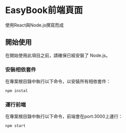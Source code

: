 # EasyBook前端頁面

使用React與Node.js撰寫而成

## 開始使用

在開始使用此項目之前，請確保已經安裝了 Node.js。

### 安裝相依套件
在專案根目錄中執行以下命令，以安裝所有相依套件：
```bash
npm instal
```

### 運行前端
在專案根目錄中執行以下命令，前端會在port:3000上運行：
```bash
npm start
```
